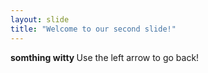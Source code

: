 ```yaml
---
layout: slide
title: "Welcome to our second slide!"
---
```

<b> somthing witty </b>
Use the left arrow to go back!